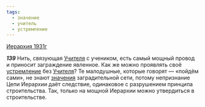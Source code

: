 ```yaml
---
tags:
  - значение
  - учитель
  - устремление
---
```


[Иерархия 1931г](https://127.0.0.1:4002/agni/1931)

___139___
Нить, связующая [Учителя](../../../tags/#учитель) с учеником, есть самый мощный провод и приносит заграждение явленное. Как же можно проявлять своё [устремление](../../../tags/#устремление) без [Учителя](../../../tags/#учитель)? Те малодушные, которые говорят — «пойдём сами», не знают [значения](../../../tags/#значение) заградительной сети, потому непризнание Цепи Иерархии даёт следствие, одинаковое с разрушением принципа строительства. Так, только на мощной Иерархии можно утвердиться в строительстве.   

